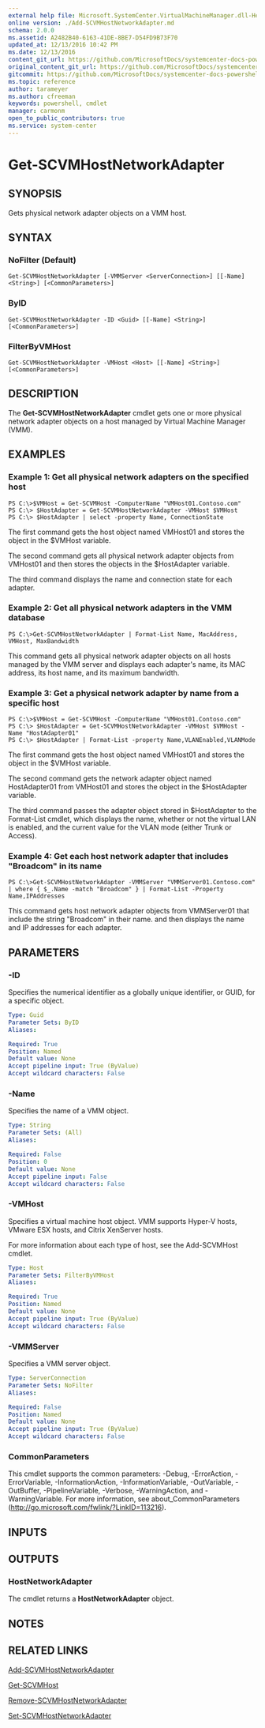 ```yaml
---
external help file: Microsoft.SystemCenter.VirtualMachineManager.dll-Help.xml
online version: ./Add-SCVMHostNetworkAdapter.md
schema: 2.0.0
ms.assetid: A2482B40-6163-41DE-8BE7-D54FD9B73F70
updated_at: 12/13/2016 10:42 PM
ms.date: 12/13/2016
content_git_url: https://github.com/MicrosoftDocs/systemcenter-docs-powershell/blob/master/systemcenter-cmdlets/VirtualMachineManager/v1/Get-SCVMHostNetworkAdapter.md
original_content_git_url: https://github.com/MicrosoftDocs/systemcenter-docs-powershell/blob/master/systemcenter-cmdlets/VirtualMachineManager/v1/Get-SCVMHostNetworkAdapter.md
gitcommit: https://github.com/MicrosoftDocs/systemcenter-docs-powershell/blob/ea9507ac2178040476af5407227db8cb97701ea9/systemcenter-cmdlets/VirtualMachineManager/v1/Get-SCVMHostNetworkAdapter.md
ms.topic: reference
author: tarameyer
ms.author: cfreeman
keywords: powershell, cmdlet
manager: carmonm
open_to_public_contributors: true
ms.service: system-center
---
```


# Get-SCVMHostNetworkAdapter

## SYNOPSIS
Gets physical network adapter objects on a VMM host.

## SYNTAX

### NoFilter (Default)
```
Get-SCVMHostNetworkAdapter [-VMMServer <ServerConnection>] [[-Name] <String>] [<CommonParameters>]
```

### ByID
```
Get-SCVMHostNetworkAdapter -ID <Guid> [[-Name] <String>] [<CommonParameters>]
```

### FilterByVMHost
```
Get-SCVMHostNetworkAdapter -VMHost <Host> [[-Name] <String>] [<CommonParameters>]
```

## DESCRIPTION
The **Get-SCVMHostNetworkAdapter** cmdlet gets one or more physical network adapter objects on a host managed by Virtual Machine Manager (VMM).

## EXAMPLES

### Example 1: Get all physical network adapters on the specified host
```
PS C:\>$VMHost = Get-SCVMHost -ComputerName "VMHost01.Contoso.com" 
PS C:\> $HostAdapter = Get-SCVMHostNetworkAdapter -VMHost $VMHost
PS C:\> $HostAdapter | select -property Name, ConnectionState
```

The first command gets the host object named VMHost01 and stores the object in the $VMHost variable.

The second command gets all physical network adapter objects from VMHost01 and then stores the objects in the $HostAdapter variable.

The third command displays the name and connection state for each adapter.

### Example 2: Get all physical network adapters in the VMM database
```
PS C:\>Get-SCVMHostNetworkAdapter | Format-List Name, MacAddress, VMHost, MaxBandwidth
```

This command gets all physical network adapter objects on all hosts managed by the VMM server and displays each adapter's name, its MAC address, its host name, and its maximum bandwidth.

### Example 3: Get a physical network adapter by name from a specific host
```
PS C:\>$VMHost = Get-SCVMHost -ComputerName "VMHost01.Contoso.com" 
PS C:\> $HostAdapter = Get-SCVMHostNetworkAdapter -VMHost $VMHost -Name "HostAdapter01"
PS C:\> $HostAdapter | Format-List -property Name,VLANEnabled,VLANMode
```

The first command gets the host object named VMHost01 and stores the object in the $VMHost variable.

The second command gets the network adapter object named HostAdapter01 from VMHost01 and stores the object in the $HostAdapter variable.

The third command passes the adapter object stored in $HostAdapter to the Format-List cmdlet, which displays the name, whether or not the virtual LAN is enabled, and the current value for the VLAN mode (either Trunk or Access).

### Example 4: Get each host network adapter that includes "Broadcom" in its name
```
PS C:\>Get-SCVMHostNetworkAdapter -VMMServer "VMMServer01.Contoso.com" | where { $_.Name -match "Broadcom" } | Format-List -Property Name,IPAddresses
```

This command gets host network adapter objects from VMMServer01 that include the string "Broadcom" in their name.
and then displays the name and IP addresses for each adapter.

## PARAMETERS

### -ID
Specifies the numerical identifier as a globally unique identifier, or GUID, for a specific object.

```yaml
Type: Guid
Parameter Sets: ByID
Aliases: 

Required: True
Position: Named
Default value: None
Accept pipeline input: True (ByValue)
Accept wildcard characters: False
```

### -Name
Specifies the name of a VMM object.

```yaml
Type: String
Parameter Sets: (All)
Aliases: 

Required: False
Position: 0
Default value: None
Accept pipeline input: False
Accept wildcard characters: False
```

### -VMHost
Specifies a virtual machine host object.
VMM supports Hyper-V hosts, VMware ESX hosts, and Citrix XenServer hosts.

For more information about each type of host, see the Add-SCVMHost cmdlet.

```yaml
Type: Host
Parameter Sets: FilterByVMHost
Aliases: 

Required: True
Position: Named
Default value: None
Accept pipeline input: True (ByValue)
Accept wildcard characters: False
```

### -VMMServer
Specifies a VMM server object.

```yaml
Type: ServerConnection
Parameter Sets: NoFilter
Aliases: 

Required: False
Position: Named
Default value: None
Accept pipeline input: True (ByValue)
Accept wildcard characters: False
```

### CommonParameters
This cmdlet supports the common parameters: -Debug, -ErrorAction, -ErrorVariable, -InformationAction, -InformationVariable, -OutVariable, -OutBuffer, -PipelineVariable, -Verbose, -WarningAction, and -WarningVariable. For more information, see about_CommonParameters (http://go.microsoft.com/fwlink/?LinkID=113216).

## INPUTS

## OUTPUTS

### HostNetworkAdapter
The cmdlet returns a **HostNetworkAdapter** object.

## NOTES

## RELATED LINKS

[Add-SCVMHostNetworkAdapter](xref:VirtualMachineManager/v1/Add-SCVMHostNetworkAdapter.md)

[Get-SCVMHost](xref:VirtualMachineManager/v1/Get-SCVMHost.md)

[Remove-SCVMHostNetworkAdapter](xref:VirtualMachineManager/v1/Remove-SCVMHostNetworkAdapter.md)

[Set-SCVMHostNetworkAdapter](xref:VirtualMachineManager/v1/Set-SCVMHostNetworkAdapter.md)

